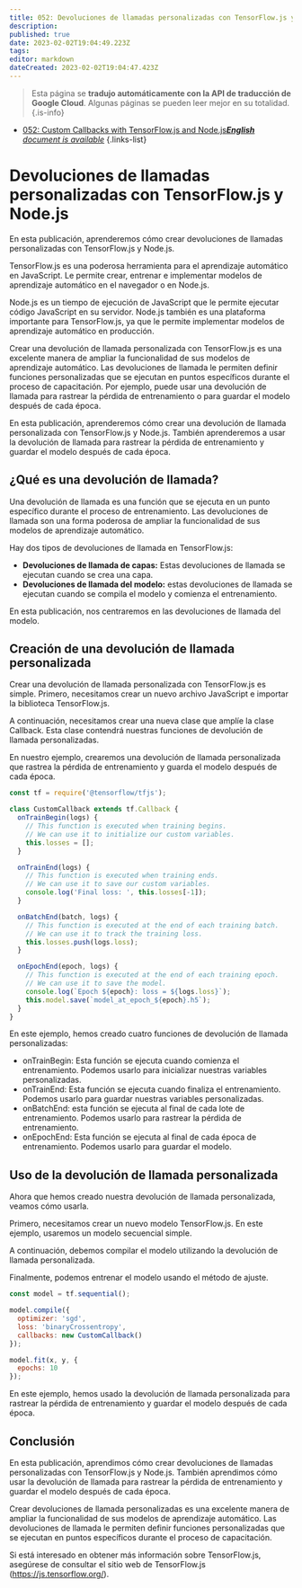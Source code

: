 ```yaml
---
title: 052: Devoluciones de llamadas personalizadas con TensorFlow.js y Node.js
description: 
published: true
date: 2023-02-02T19:04:49.223Z
tags: 
editor: markdown
dateCreated: 2023-02-02T19:04:47.423Z
---
```


> Esta página se **tradujo automáticamente con la API de traducción de Google Cloud**.
Algunas páginas se pueden leer mejor en su totalidad.{.is-info}



- [052: Custom Callbacks with TensorFlow.js and Node.js***English** document is available*](/en/Knowledge-base/TensorFlow-js/Learning/052-custom-callbacks-with-tensorflow-js-and-node-js)
{.links-list}


# Devoluciones de llamadas personalizadas con TensorFlow.js y Node.js

En esta publicación, aprenderemos cómo crear devoluciones de llamadas personalizadas con TensorFlow.js y Node.js.

TensorFlow.js es una poderosa herramienta para el aprendizaje automático en JavaScript. Le permite crear, entrenar e implementar modelos de aprendizaje automático en el navegador o en Node.js.

Node.js es un tiempo de ejecución de JavaScript que le permite ejecutar código JavaScript en su servidor. Node.js también es una plataforma importante para TensorFlow.js, ya que le permite implementar modelos de aprendizaje automático en producción.

Crear una devolución de llamada personalizada con TensorFlow.js es una excelente manera de ampliar la funcionalidad de sus modelos de aprendizaje automático. Las devoluciones de llamada le permiten definir funciones personalizadas que se ejecutan en puntos específicos durante el proceso de capacitación. Por ejemplo, puede usar una devolución de llamada para rastrear la pérdida de entrenamiento o para guardar el modelo después de cada época.

En esta publicación, aprenderemos cómo crear una devolución de llamada personalizada con TensorFlow.js y Node.js. También aprenderemos a usar la devolución de llamada para rastrear la pérdida de entrenamiento y guardar el modelo después de cada época.

## ¿Qué es una devolución de llamada?

Una devolución de llamada es una función que se ejecuta en un punto específico durante el proceso de entrenamiento. Las devoluciones de llamada son una forma poderosa de ampliar la funcionalidad de sus modelos de aprendizaje automático.

Hay dos tipos de devoluciones de llamada en TensorFlow.js:

* **Devoluciones de llamada de capas:** Estas devoluciones de llamada se ejecutan cuando se crea una capa.
* **Devoluciones de llamada del modelo:** estas devoluciones de llamada se ejecutan cuando se compila el modelo y comienza el entrenamiento.

En esta publicación, nos centraremos en las devoluciones de llamada del modelo.

## Creación de una devolución de llamada personalizada

Crear una devolución de llamada personalizada con TensorFlow.js es simple. Primero, necesitamos crear un nuevo archivo JavaScript e importar la biblioteca TensorFlow.js.

A continuación, necesitamos crear una nueva clase que amplíe la clase Callback. Esta clase contendrá nuestras funciones de devolución de llamada personalizadas.

En nuestro ejemplo, crearemos una devolución de llamada personalizada que rastrea la pérdida de entrenamiento y guarda el modelo después de cada época.

```javascript
const tf = require('@tensorflow/tfjs');

class CustomCallback extends tf.Callback {
  onTrainBegin(logs) {
    // This function is executed when training begins.
    // We can use it to initialize our custom variables.
    this.losses = [];
  }

  onTrainEnd(logs) {
    // This function is executed when training ends.
    // We can use it to save our custom variables.
    console.log('Final loss: ', this.losses[-1]);
  }

  onBatchEnd(batch, logs) {
    // This function is executed at the end of each training batch.
    // We can use it to track the training loss.
    this.losses.push(logs.loss);
  }

  onEpochEnd(epoch, logs) {
    // This function is executed at the end of each training epoch.
    // We can use it to save the model.
    console.log(`Epoch ${epoch}: loss = ${logs.loss}`);
    this.model.save(`model_at_epoch_${epoch}.h5`);
  }
}
```

En este ejemplo, hemos creado cuatro funciones de devolución de llamada personalizadas:

* onTrainBegin: Esta función se ejecuta cuando comienza el entrenamiento. Podemos usarlo para inicializar nuestras variables personalizadas.
* onTrainEnd: Esta función se ejecuta cuando finaliza el entrenamiento. Podemos usarlo para guardar nuestras variables personalizadas.
* onBatchEnd: esta función se ejecuta al final de cada lote de entrenamiento. Podemos usarlo para rastrear la pérdida de entrenamiento.
* onEpochEnd: Esta función se ejecuta al final de cada época de entrenamiento. Podemos usarlo para guardar el modelo.

## Uso de la devolución de llamada personalizada

Ahora que hemos creado nuestra devolución de llamada personalizada, veamos cómo usarla.

Primero, necesitamos crear un nuevo modelo TensorFlow.js. En este ejemplo, usaremos un modelo secuencial simple.

A continuación, debemos compilar el modelo utilizando la devolución de llamada personalizada.

Finalmente, podemos entrenar el modelo usando el método de ajuste.

```javascript
const model = tf.sequential();

model.compile({
  optimizer: 'sgd',
  loss: 'binaryCrossentropy',
  callbacks: new CustomCallback()
});

model.fit(x, y, {
  epochs: 10
});
```

En este ejemplo, hemos usado la devolución de llamada personalizada para rastrear la pérdida de entrenamiento y guardar el modelo después de cada época.

## Conclusión

En esta publicación, aprendimos cómo crear devoluciones de llamadas personalizadas con TensorFlow.js y Node.js. También aprendimos cómo usar la devolución de llamada para rastrear la pérdida de entrenamiento y guardar el modelo después de cada época.

Crear devoluciones de llamada personalizadas es una excelente manera de ampliar la funcionalidad de sus modelos de aprendizaje automático. Las devoluciones de llamada le permiten definir funciones personalizadas que se ejecutan en puntos específicos durante el proceso de capacitación.

Si está interesado en obtener más información sobre TensorFlow.js, asegúrese de consultar el sitio web de TensorFlow.js (https://js.tensorflow.org/).